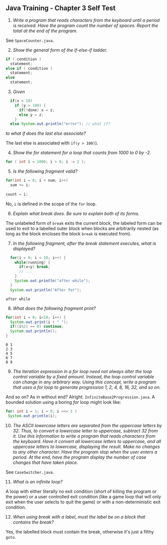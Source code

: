 ## Java Training - Chapter 3 Self Test

  1) _Write a program that reads characters from the keyboard until a period is received.
     Have the program count the number of spaces. Report the total at the end of the program._

See `SpaceCounter.java`.
	
  2) _Show the general form of the *if-else-if* ladder._
  
```java
if ( condition )
  statement;
else if ( condition )
  statement;
else
  statement;
``` 

  3) _Given_
```java
  if(x < 10)
    if (y > 100) {
      if(!done) x = z;
      else y = z;
    }
  else System.out.println("error"); // what if?
```  

_to what if does the last *else* associate?_
    
The last else is associated with `if(y > 100)`).
    
  4) _Show the *for* statement for a loop that counts from 1000 to 0 by -2._
   
```java
for ( int i = 1000; i > 0; i -= 2 );
```

  5) _Is the following fragment valid?_

```java
for(int i = 0; i < num; i++)
  sum += i;
  
count = i;
```

No, `i` is defined in the scope of the `for` loop.
    
  6) _Explain what *break* does. Be sure to explain both of its forms._
  
The unlabeled form of `break` exits the current block, the labeled form can be used to exit to a labelled 
outer block when blocks are arbitrarily nested (as long as the block encloses the block `break` is executed from). 
    
  7) _In the following fragment, after the *break* statement executes, what is displayed?_
  
```java
  for(i = 0; i < 10; i++) {
    while(running) {
      if(x<y) break;
      // ...
    }
    System.out.println("after while");
  }
  System.out.println("After for");
```

```
after while
```

  8) _What does the following fragment print?_
  
```java
for(int i = 0; i<10; i++) {
  System.out.print(i + " ");
  if((i%2) == 0) continue;
  System.out.println();
}
```

```
0 1 
2 3
4 5
6 7
8 9
```

  9) _The iteration expression in a *for* loop need not always alter the loop control
    variable by a fixed amount. Instead, the loop control variable can change in any
    arbitrary way. Using this concept, write a program that uses a *for* loop to
    generate progression 1, 2, 4, 8, 16, 32, and so on._
    
And so on? As in without end? Alright. `InfiniteBase2Progression.java`. A bounded
solution using a boring *for* loop might look like:
 
 ```java
for( int i = 1; i > 0; i <<= 1 )
  System.out.println(i);
 ```
 
  10) _The ASCII lowercase letters are separated from the uppercase letters by 32. Thus,
     to convert a lowercase letter to uppercase, subtract 32 from it. Use this information
     to write a program that reads characters from the keyboard. Have it convert all
     lowercase letters to uppercase, and all uppercase letters to lowercase, displaying
     the result. Make no changes to any other character. Have the program stop when the
     user enters a period. At the end, have the program display the number of case changes
     that have taken place._
     
See `CaseSwitcher.java`.
     
  11) _What is an infinite loop?_
  
A loop with either literally no exit condition (short of killing the program or the power)
or a user controlled exit condition (like a game loop that will only exit when the user
selects to quit the game) or with a non-deterministic exit condition.
    
  12) _When using *break* with a label, must the label be on a block that contains the *break*?_
  
Yes, the labelled block must contain the break, otherwise it's just a filthy `goto`.
    

